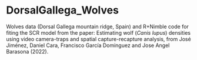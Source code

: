 # DorsalGallega_Wolves

Wolves data (Dorsal Gallega mountain ridge, Spain) and R+Nimble code for fiting the SCR model from the paper: Estimating wolf (_Canis lupus_) densities using video camera-traps and spatial capture-recapture analysis, from José Jiménez, Daniel Cara, Francisco García Dominguez and Jose Angel Barasona (2022). 
